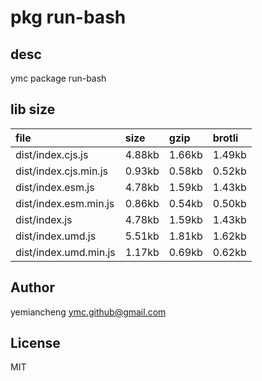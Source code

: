 # pkg run-bash

## desc
ymc package run-bash

## lib size  
file | size | gzip | brotli
:---- | :---- | :---- | :----
dist/index.cjs.js | 4.88kb | 1.66kb | 1.49kb
dist/index.cjs.min.js | 0.93kb | 0.58kb | 0.52kb
dist/index.esm.js | 4.78kb | 1.59kb | 1.43kb
dist/index.esm.min.js | 0.86kb | 0.54kb | 0.50kb
dist/index.js | 4.78kb | 1.59kb | 1.43kb
dist/index.umd.js | 5.51kb | 1.81kb | 1.62kb
dist/index.umd.min.js | 1.17kb | 0.69kb | 0.62kb

## Author
yemiancheng <ymc.github@gmail.com>

## License
MIT